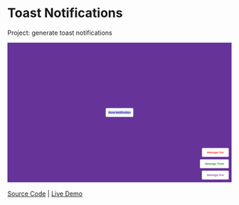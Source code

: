 # Toast Notifications

Project: generate toast notifications

![cover](cover.png)

[Source Code](./README.md) | [Live Demo](https://josephgattuso.github.io/js-projects/toast-notifications/index)
